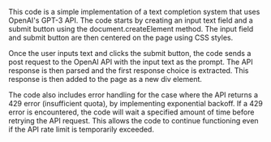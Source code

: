 This code is a simple implementation of a text completion system that uses OpenAI's GPT-3 API. The code starts by creating an input text field and a submit button using the document.createElement method. The input field and submit button are then centered on the page using CSS styles.

Once the user inputs text and clicks the submit button, the code sends a post request to the OpenAI API with the input text as the prompt. The API response is then parsed and the first response choice is extracted. This response is then added to the page as a new div element.

The code also includes error handling for the case where the API returns a 429 error (insufficient quota), by implementing exponential backoff. If a 429 error is encountered, the code will wait a specified amount of time before retrying the API request. This allows the code to continue functioning even if the API rate limit is temporarily exceeded.
